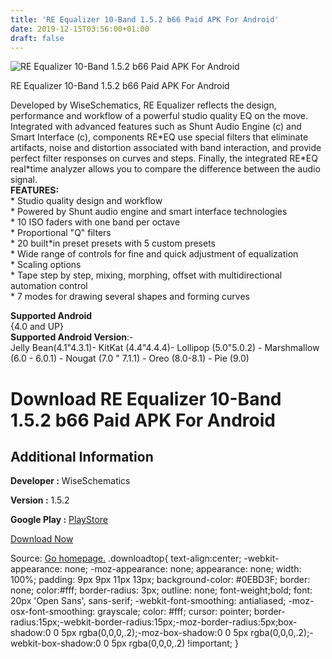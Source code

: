 ```yaml
---
title: 'RE Equalizer 10-Band 1.5.2 b66 Paid APK For Android'
date: 2019-12-15T03:56:00+01:00
draft: false
---
```


![RE Equalizer 10-Band 1.5.2 b66 Paid APK For Android](https://i0.wp.com/apkhome.net/wp-content/uploads/2019/12/RE-Equalizer-10-Band-1.5.2-b66-Paid.png "RE Equalizer 10-Band 1.5.2 b66 Paid APK For Android")

  

RE Equalizer 10-Band 1.5.2 b66 Paid APK For Android

Developed by WiseSchematics, RE Equalizer reflects the design, performance and workflow of a powerful studio quality EQ on the move. Integrated with advanced features such as Shunt Audio Engine (c) and Smart Interface (c), components RE\*EQ use special filters that eliminate artifacts, noise and distortion associated with band interaction, and provide perfect filter responses on curves and steps. Finally, the integrated RE\*EQ real\*time analyzer allows you to compare the difference between the audio signal.  
**FEATURES:**  
\* Studio quality design and workflow  
\* Powered by Shunt audio engine and smart interface technologies  
\* 10 ISO faders with one band per octave  
\* Proportional "Q" filters  
\* 20 built\*in preset presets with 5 custom presets  
\* Wide range of controls for fine and quick adjustment of equalization  
\* Scaling options  
\* Tape step by step, mixing, morphing, offset with multidirectional automation control  
\* 7 modes for drawing several shapes and forming curves

**Supported Android**  
{4.0 and UP}  
**Supported Android Version**:-  
Jelly Bean(4.1"4.3.1)- KitKat (4.4"4.4.4)- Lollipop (5.0"5.0.2) - Marshmallow (6.0 - 6.0.1) - Nougat (7.0 " 7.1.1) - Oreo (8.0-8.1) - Pie (9.0)

Download RE Equalizer 10-Band 1.5.2 b66 Paid APK For Android
============================================================

Additional Information
----------------------

**Developer :** WiseSchematics

**Version :** 1.5.2

**Google Play :** [PlayStore](https://play.google.com/store/apps/details?id=com.wiseschematics.reeq01)

  

[Download Now](https://store4app.co/post/re-equalizer-10-band-1-5-2-b66-paid-apk-for-android_1576343301)

  
Source: [Go homepage.](https://store4app.co/post/re-equalizer-10-band-1-5-2-b66-paid-apk-for-android_1576343301) .downloadtop{ text-align:center; -webkit-appearance: none; -moz-appearance: none; appearance: none; width: 100%; padding: 9px 9px 11px 13px; background-color: #0EBD3F; border: none; color:#fff; border-radius: 3px; outline: none; font-weight;bold; font: 20px 'Open Sans', sans-serif; -webkit-font-smoothing: antialiased; -moz-osx-font-smoothing: grayscale; color: #fff; cursor: pointer; border-radius:15px;-webkit-border-radius:15px;-moz-border-radius:5px;box-shadow:0 0 5px rgba(0,0,0,.2);-moz-box-shadow:0 0 5px rgba(0,0,0,.2);-webkit-box-shadow:0 0 5px rgba(0,0,0,.2) !important; }